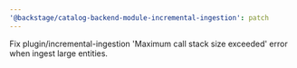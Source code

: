 ```yaml
---
'@backstage/catalog-backend-module-incremental-ingestion': patch
---
```


Fix plugin/incremental-ingestion 'Maximum call stack size exceeded' error when ingest large entities.
